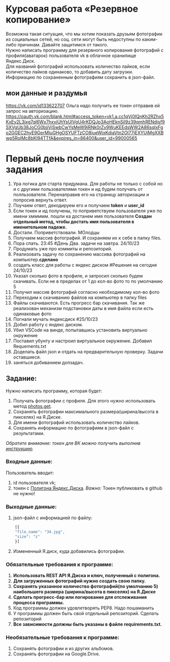 # Курсовая работа «Резервное копирование»

Возможна такая ситуация, что мы хотим показать друзьям фотографии из социальных сетей, но соц. сети могут быть недоступны по каким-либо причинам. Давайте защитимся от такого.  
Нужно написать программу для резервного копирования фотографий с профиля(аватарок) пользователя vk в облачное хранилище Яндекс.Диск.  
Для названий фотографий использовать количество лайков, если количество лайков одинаково, то добавить дату загрузки.  
Информацию по сохраненным фотографиям сохранить в json-файл.


## мои данные и раздумья
https://vk.com/id133622707 Ольга
надо получить ее токен отправив ей запрос на авторизацию.
https://oauth.vk.com/blank.html#access_token=vk1.a.cc1qVj0IQnKh2RZhx5KxEy2L3jxg7ql6Wx7hxyjUhYsUIVgU4rKDQJp3AoHEknSjI9z39qmhRENdjsf9SXVgUb38JoCG0bjjVjSwbCwYsMeW9iRNk0rZy9WuKEEdsWW2A86sqlxFgo2GGEC2hyE9GerMIuGHgOSYUFTzCO8jueWixKdiaVtn2Ol77jEXYUjMgXXBwp5RolMc8bKl94TTfA&expires_in=86400&user_id=99000565
# Первый день после поулчения задания
1) Ура логика для старта придумана.
   Для работы не только с собой но и с другими пользователями токен и ид
   будем получать от полльзователя. Перенаправив его на страницу авторизации и попросив вернуть ответ.
2) Поучаем ответ, декодируем его и получаем __token__ и __user_id__
3) Если токен и ид получены, то поприветствуем пользователя уже по имени
   хммммм. пошли ка достанем имя пользователя
   __Создан отдельный метод, чтобы достать имя пользователя в именительном падеже.__
4) Достали. Поприветствовали. МОлодцы
5) Получаем массив фотографий. И сохраняем их к себе в папку files.
6) Пора спать. 23:45
#День Два. 
задачи на завтра. 24/10/23
1) Продумать уже про коммиты и репозиторий.
2)  Реализовать задачу по сохранению массива фотографий на компьютер.__сделано__
3)  создать класс для работы с яндекс диском
#Решения на сегодня 24/10/23
1) Указал сколько фото в профиле, и запросил сколько будем скачивать. 
   Если не в пределах от 1 до кол-во фото то по умолчанию 5
2) Получил массив фотографий согласно необходимому кол-во фото
3) Переходим к скачиванию файлов на компьютер в папку files
4) Файлы скачиваются. Есть прогресс бар скачивания. Так же реализован механизм подстановки даты в имя файла если есть одинаковые фото
5) Погнали мучать яндексдиск
   #25/10/23
1) Добил работу с яндекс диском.
2) Убил VSCode на винде, попытавшись установить виртуально окружение
3) Поставил убунту и настроил виртуальное окружение. Добавил Requements.txt
4) Доделать файл json  и отдать на предварительную проверку.
Задачи оставшиеся.
1) заняться добиванием допзадач.






## Задание:

Нужно написать программу, которая будет:
1. Получать фотографии с профиля. Для этого нужно использовать метод [photos.get](https://vk.com/dev/photos.get).
2. Сохранять фотографии максимального размера(ширина/высота в пикселях) на Я.Диске.
3. Для имени фотографий использовать количество лайков. 
4. Сохранять информацию по фотографиям в json-файл с результатами. 

*Обратите внимание: токен для ВК можно получить выполнив [инструкцию](https://docs.google.com/document/d/1_xt16CMeaEir-tWLbUFyleZl6woEdJt-7eyva1coT3w/edit?usp=sharing).*

### Входные данные:
Пользователь вводит:
1. id пользователя vk;
2. токен с [Полигона Яндекс.Диска](https://yandex.ru/dev/disk/poligon/).
*Важно:* Токен публиковать в github не нужно!

### Выходные данные:
1. json-файл с информацией по файлу:
```javascript
    [{
    "file_name": "34.jpg",
    "size": "z"
    }]
```
2. Измененный Я.диск, куда добавились фотографии.
​
​
### Обязательные требования к программе:
1. __Использовать REST API Я.Диска и ключ, полученный с полигона.__
2. __Для загруженных фотографий нужно создать свою папку.__
3. __Сохранять указанное количество фотографий(по умолчанию 5) наибольшего размера (ширина/высота в пикселях) на Я.Диске__
4. __Сделать прогресс-бар или логирование для отслеживания процесса программы.__
5. Код программы должен удовлетворять PEP8. Надо пошаманить
6. У программы должен быть свой отдельный репозиторий. Сделать репозиторий
7. __Все зависимости должны быть указаны в файле requiremеnts.txt.__
​
### Необязательные требования к программе:
1. Сохранять фотографии и из других альбомов.
2. Сохранять фотографии на Google.Drive.